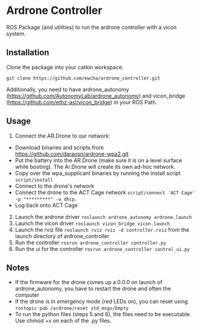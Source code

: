 Ardrone Controller
====

ROS Package (and utilities) to run the ardrone controller with a vicon system.

## Installation

Clone the package into your catkin workspace:
```
git clone https://github.com/ewcha/ardrone_controller.git
```

Additionally, you need to have ardrone_autonomy (https://github.com/AutonomyLab/ardrone_autonomy) and vicon_bridge (https://github.com/ethz-asl/vicon_bridge) in your ROS Path.

## Usage

1. Connect the AR.Drone to our network:
 * Download binaries and scripts from https://github.com/daraosn/ardrone-wpa2.git
 * Put the battery into the AR.Drone (make sure it is on a level surface while booting). The Ar.Drone will create its own ad-hoc network.
 * Copy over the wpa_supplicant binaries by running the install script ```script/install```
 * Connect to the drone's network
 * Connect the drone to the ACT Cage network ```script/connect 'ACT Cage' -p "*********" -a dhcp```.
 * Log back onto ACT Cage
2. Launch the ardrone driver ```roslaunch ardrone_autonomy ardrone.launch```
3. Launch the vicon driver ```roslaunch vicon_bridge vicon.launch```
4. Launch the rviz file ```roslaunch rviz rviz -d controller.rviz``` from the launch directory of ardrone_controller
5. Run the controller ```rosrun ardrone_controller controller.py```
6. Run the ui for the controller ```rosrun ardrone_controller control_ui.py```
## Notes
* If the firmware for the drone comes up a 0.0.0 on launch of ardrone_autonomy, you have to restart the drone and often the computer
* If the drone is in emergency mode (red LEDs on), you can reset using `rostopic pub /ardrone/reset std_msgs/Empty`
* To run the python files (steps 5 and 6), the files need to be executable. Use chmod +x on each of the .py files.
